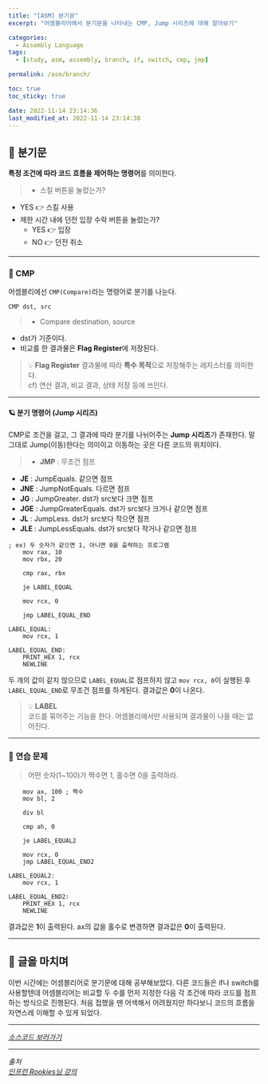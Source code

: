 ```yaml
---
title: "[ASM] 분기문"
excerpt: "어셈블리어에서 분기문을 나타내는 CMP, Jump 시리즈에 대해 알아보기"

categories:
  - Assembly Language
tags:
  - [study, asm, assembly, branch, if, switch, cmp, jmp]

permalink: /asm/branch/

toc: true
toc_sticky: true

date: 2022-11-14 23:14:36
last_modified_at: 2022-11-14 23:14:38
---
```


## 👻 분기문
**특정 조건에 따라 코드 흐름을 제어하는 명령어**를 의미한다.

> - 스킬 버튼을 눌렀는가?
  - YES 👉 스킬 사용
- 제한 시간 내에 던전 입장 수락 버튼을 눌렀는가?
  - YES 👉 입장
  - NO 👉 던전 취소

***

### 🌱 CMP
어셈블리에선 ``` CMP(Compare) ```라는 명령어로 분기를 나눈다.

```
CMP dst, src
```

> - Compare destination, source
- dst가 기준이다.
- 비교를 한 결과물은 **Flag Register**에 저장된다.

> 💡 **Flag Register**
결과물에 따라 **특수 목적**으로 저장해주는 레지스터를 의미한다.   
cf) 연산 결과, 비교 결과, 상태 저장 등에 쓰인다.

***

#### 🪐 분기 명령어 (Jump 시리즈)
CMP로 조건을 걸고, 그 결과에 따라 분기를 나뉘어주는 **Jump 시리즈**가 존재한다. 말 그대로 Jump(이동)한다는 의미이고 이동하는 곳은 다른 코드의 위치이다.

> - **JMP** : 무조건 점프
- **JE** : JumpEquals. 같으면 점프
- **JNE** : JumpNotEquals. 다르면 점프
- **JG** : JumpGreater. dst가 src보다 크면 점프
- **JGE** : JumpGreaterEquals. dst가 src보다 크거나 같으면 점프
- **JL** : JumpLess. dst가 src보다 작으면 점프
- **JLE** : JumpLessEquals. dst가 src보다 작거나 같으면 점프

```
; ex) 두 숫자가 같으면 1, 아니면 0을 출력하는 프로그램
    mov rax, 10
    mov rbx, 20
    
    cmp rax, rbx
    
    je LABEL_EQUAL
    
    mov rcx, 0
    
    jmp LABEL_EQUAL_END
    
LABEL_EQUAL:
    mov rcx, 1
    
LABEL_EQUAL_END:
    PRINT_HEX 1, rcx
    NEWLINE
```

두 개의 값이 같지 않으므로 ``` LABEL_EQUAL ```로 점프하지 않고 ``` mov rcx, 0 ```이 실행된 후 ``` LABEL_EQUAL_END ```로 무조건 점프를 하게된다. 결과값은 **0**이 나온다.

> 💡 **LABEL**   
코드를 묶어주는 기능을 한다. 어셈블리에서만 사용되며 결과물이 나올 때는 없어진다.

***

### 🌱 연습 문제
> 어떤 숫자(1~100)가 짝수면 1, 홀수면 0을 출력하라.

```
    mov ax, 100 ; 짝수
    mov bl, 2
    
    div bl
    
    cmp ah, 0
    
    je LABEL_EQUAL2
    
    mov rcx, 0
    jmp LABEL_EQUAL_END2
    
LABEL_EQUAL2:
    mov rcx, 1
    
LABEL_EQUAL_END2:
    PRINT_HEX 1, rcx
    NEWLINE
```

결과값은 **1**이 출력된다. ax의 값을 홀수로 변경하면 결과값은 **0**이 출력된다.

***

## 👻 글을 마치며
이번 시간에는 어셈블리어로 분기문에 대해 공부해보았다. 다른 코드들은 if나 switch를 사용할텐데 어셈블리어는 비교할 두 수를 먼저 지정한 다음 각 조건에 따라 코드를 점프하는 방식으로 진행된다. 처음 접했을 땐 어색해서 어려웠지만 하다보니 코드의 흐름을 자연스레 이해할 수 있게 되었다.

***

_[소스코드 보러가기](https://github.com/choi-dan-di/study_assembly/blob/main/branch.asm)_

***

_출처_   
_[인프런 Rookies님 강의](https://inf.run/bje8)_   